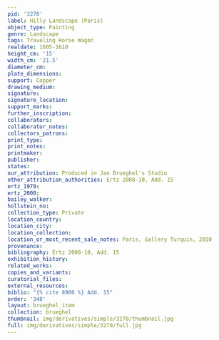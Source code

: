 ```yaml
---
pid: '3270'
label: Hilly Landscape (Paris)
object_type: Painting
genre: Landscape
tags: Traveling Horse Wagon
realdate: 1605-1610
height_cm: '15'
width_cm: '21.5'
diameter_cm: 
plate_dimensions: 
support: Copper
drawing_medium: 
signature: 
signature_location: 
support_marks: 
further_inscription: 
collaborators: 
collaborator_notes: 
collectors_patrons: 
print_type: 
print_notes: 
printmaker: 
publisher: 
states: 
our_attribution: Produced in Jan Brueghel's Studio
other_attribution_authorities: Ertz 2008-10, Add. 15
ertz_1979: 
ertz_2008: 
bailey_walker: 
hollstein_no: 
collection_type: Private
location_country: 
location_city: 
location_collection: 
location_or_most_recent_sale_notes: Paris, Gallery Turquin, 2010
provenance: 
bibliography: Ertz 2008-10, Add. 15
exhibition_history: 
related_works: 
copies_and_variants: 
curatorial_files: 
external_resources: 
biblio: "{% cite 8900 %} Add. 15"
order: '348'
layout: brueghel_item
collection: brueghel
thumbnail: img/derivatives/simple/3270/thumbnail.jpg
full: img/derivatives/simple/3270/full.jpg
---
```

